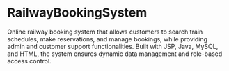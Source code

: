 # RailwayBookingSystem
Online railway booking system that allows customers to search train schedules, make reservations, and manage bookings, while providing admin and customer support functionalities. Built with JSP, Java, MySQL, and HTML, the system ensures dynamic data management and role-based access control.
